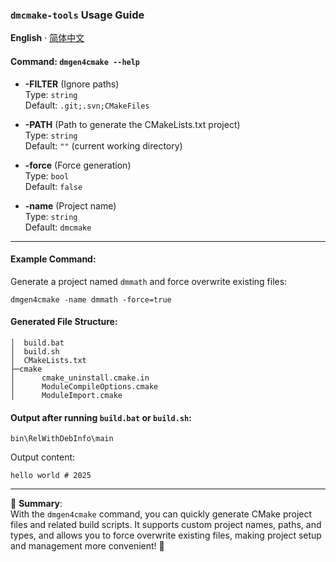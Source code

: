 ### `dmcmake-tools` Usage Guide

**English** · [简体中文](./README.zh-CN.md) 

#### Command: `dmgen4cmake --help`

- **-FILTER** (Ignore paths)  
  Type: `string`  
  Default: `.git;.svn;CMakeFiles`  

- **-PATH** (Path to generate the CMakeLists.txt project)  
  Type: `string`  
  Default: `""` (current working directory)

- **-force** (Force generation)  
  Type: `bool`  
  Default: `false`

- **-name** (Project name)  
  Type: `string`  
  Default: `dmcmake`

---

#### Example Command:  
Generate a project named `dmmath` and force overwrite existing files:

```shell
dmgen4cmake -name dmmath -force=true
```

#### Generated File Structure:

```
│  build.bat
│  build.sh
│  CMakeLists.txt
├─cmake
│      cmake_uninstall.cmake.in
│      ModuleCompileOptions.cmake
│      ModuleImport.cmake
```

#### Output after running `build.bat` or `build.sh`:

```
bin\RelWithDebInfo\main
```

Output content:

```
hello world # 2025
```

--- 

🎉 **Summary**:  
With the `dmgen4cmake` command, you can quickly generate CMake project files and related build scripts. It supports custom project names, paths, and types, and allows you to force overwrite existing files, making project setup and management more convenient! 🚀